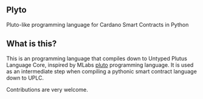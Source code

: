 Plyto
-----

Pluto-like programming language for Cardano Smart Contracts in Python

## What is this?

This is an programming language that compiles down to Untyped Plutus Language Core, inspired by MLabs [pluto](https://github.com/Plutonomicon/pluto)
programming language.
It is used as an intermediate step when compiling a pythonic smart contract language down to UPLC.

Contributions are very welcome.
